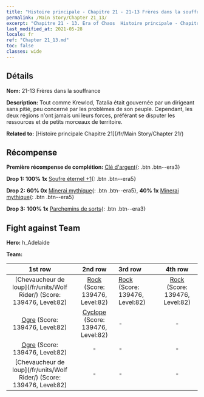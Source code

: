 ```yaml
---
title: "Histoire principale - Chapitre 21 - 21-13 Frères dans la souffrance"
permalink: /Main Story/Chapter 21_13/
excerpt: "Chapitre 21 - 13. Era of Chaos  Histoire principale - Chapitre 21_13. 21-13 Frères dans la souffrance"
last_modified_at: 2021-05-28
locale: fr
ref: "Chapter 21_13.md"
toc: false
classes: wide
---
```


## Détails

 **Nom:** 21-13 Frères dans la souffrance

 **Description:** Tout comme Krewlod, Tatalia était gouvernée par un dirigeant sans pitié, peu concerné par les problèmes de son peuple. Cependant, les deux régions n'ont jamais uni leurs forces, préférant se disputer les ressources et de petits morceaux de territoire.

 **Related to:** [Histoire principale Chapitre 21](/fr/Main Story/Chapter 21/)

## Récompense

 **Première récompense de complétion:** [Clé d'argent](/ItemsFR/con_693/){: .btn .btn--era3}

 **Drop 1:** **100% 1x** [Soufre éternel +1](/ItemsFR/mat_71/){: .btn .btn--era5}

 **Drop 2:** **60% 0x** [Minerai mythique](/ItemsFR/mat_61/){: .btn .btn--era5}, **40% 1x** [Minerai mythique](/ItemsFR/mat_61/){: .btn .btn--era5}

 **Drop 3:** **100% 1x** [Parchemins de sorts](/ItemsFR/con_694/){: .btn .btn--era3}


## Fight against Team
 **Hero:** h_Adelaide

 **Team:**


  | 1st row | 2nd row | 3rd row | 4th row |
  |:----:|:----:|:----|:----:|
  | [Chevaucheur de loup](/fr/units/Wolf Rider/) (Score: 139476, Level:82)  | [Rock](/fr/units/Roc/) (Score: 139476, Level:82)  | [Rock](/fr/units/Roc/) (Score: 139476, Level:82)  | [Rock](/fr/units/Roc/) (Score: 139476, Level:82)  |
  | [Ogre](/fr/units/Ogre/) (Score: 139476, Level:82)  | [Cyclope](/fr/units/Cyclops/) (Score: 139476, Level:82)  | - | - |
  | [Ogre](/fr/units/Ogre/) (Score: 139476, Level:82)  | - | - | - |
  | [Chevaucheur de loup](/fr/units/Wolf Rider/) (Score: 139476, Level:82)  | - | - | - |


